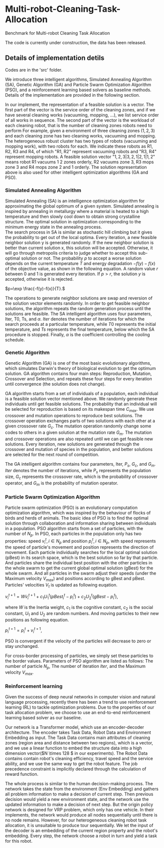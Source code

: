 # Multi-robot-Cleaning-Task-Allocation
Benchmark for Multi-robot Cleaning Task Allocation

The code is currently under construction, the data has been released. 






## Details of implementation detils

Codes are in the 'src' folder.

We introduce three intelligent algorithms, Simulated Annealing Algorithm (SA), Genetic Algorithm (GA) and Particle Swarm Optimization Algorithm (PSO), and a reinforcement learning based solvers as baseline methods.
Details of the implementation are provided in the following section.

In our implement, the representation of a feasible solution is a vector.
The first part of the vector is the service order of the cleaning zones, and if we have several cleaning works (vacuuming, mopping, ...), we list service order of all works in sequence.
The second part of the vector is the workload of each cleaning robot, that is the number of cleaning zones robots need to perform
For example, given a environment of three cleaning zones ($1,2,3$) and each cleaning zone has two cleaning works, vacuuming and mopping.
The heterogeneous robust cluster has two types of robots (vacuuming and mopping work), with two robots for each. 
We indicate these robots as R1, R2, R3 and R4, of which "R1, R2" represent vacuuming robots and "R3, R4" represent mopping robots. 
A feasible solution vector "$1,2,3|3,2,1|2,1|1,2$" means robot R1 vacuums $1$ $2$ zones orderly, R2 vacuums zone $3$, R3 mops zone $3$ and R4 mops zone $2$ and $1$ orderly.
The solution representation above is also used for other intelligent optimization algorithms (GA and PSO).

### Simulated Annealing Algorithm
Simulated Annealing (SA) is an intelligence optimization algorithm for approximating the global optimum of a given system.
Simulated annealing is inspired by annealing in metallurgy where a material is heated to a high temperature and then slowly cool down to obtain strong crystalline structure.
The optimal solution in optimization corresponding to the minimum energy state in the annealing process.  
The search process in SA is similar as stochastic hill climbing but it gives the probability to get out of the local optima.
Every iteration, a new feasible neighbor solution y is generated randomly.
If the new neighbor solution is better than current solution x, this solution will be accepted.
Otherwise, it will go through metropolis criteria to judge whether to accept this sub-optimal solution or not.
The probability $p$ to accept a worse solution depends on the current temperature $T$ and energy degradation $-f(y)-f(x)$ of the objective value, as shown in the following equation.
A random value $r$ between $0$ and $1$ is generated every iteration. 
If $p>r$, the solution $y$ is accepted, otherwise it is rejected. 

$p=\exp \frac{-f(y)-f(x)}{T}.$

The operations to generate neighbor solutions are swap and reversion of the solution vector elements randomly.
In order to get feasible neighbor solutions, the algorithm repeats the random generation process until the solutions are feasible.
The SA intelligent algorithm uses four parameters, Iter, T0, Ts, and $\alpha$. 
$Iter$ denotes the number of iterations for which the search proceeds at a particular temperature, while $T0$ represents the initial temperature, and $Ts$ represents the final temperature, below which the SA procedure is stopped. 
Finally, $\alpha$ is the coefficient controlling the cooling schedule. 

### Genetic Algorithm

Genetic Algorithm (GA) is one of the most basic evolutionary algorithms, which simulates Darwin's theory of biological evolution to get the optimum solution.
GA algorithm contains four main steps: Reproduction, Mutation, Crossover and Selection, and repeats these four steps for every iteration until convergence (the solution does not change).

GA algorithm starts from a set of individuals of a population, each individual is a feasible solution vector mentioned above.
We randomly generate these individuals until get feasible solutions.
The probability that an individual will be selected for reproduction is based on its makespan time $C_{max}$.
We use crossover and mutation operations to reproduce best solutions.
The crossover operation exchanges parts of two solutions with each other at a given crossover rate $G_c$.
The mutation operation randomly change some codes to others in a given solution at the mutation rate $G_m$.
The mutation and crossover operations are also repeated until we can get feasible new solutions.
Every iteration, new solutions are generated through the crossover and mutation of species in the population, and better solutions are selected for the next round of competition.

The GA intelligent algorithm contains four parameters, Iter, $P_s$, $G_c$, and $G_m$. 
$Iter$ denotes the number of iterations, while $P_s$ represents the population size, $G_c$ represents the crossover rate, which is the probability of crossover operator, and $G_m$ is the probability of mutation operator. 

### Particle Swarm Optimization Algorithm
Particle swarm optimization (PSO) is an evolutionary computation optimization algorithm, which was inspired by the behaviour of flocks of birds and herds of animals. 
The basic idea of PSO is to find the optimal solution through collaboration and information sharing between individuals in a population.
PSO algorithm starts from a set of particles, with the number of $N_p$.
In PSO, each particles in the population only has two properties: speed $v^{t}_{i}, i \in N_p$ and position $p_{i}^{t}, i \in N_p$, with speed represents the speed of particle's movement and position represents the direction of movement.
Each particle individually searches for the local optimal solution (pBest) in its search space, which is the best solution so far by that particle.
And particles share the individual best position with the other particles in the whole swarm to get the current global optimal solution (gBest) for the whole swarm. 
And all particles in the swarm adjust their speeds (under the Maximum velocity $V_{max}$) and positions according to gBest and pBest.
Particles' velocities $V_{t}$ is updated as following euqation.

$v^{t+1}_{i} = W \dot v^{t+1}_{i} + c_1 U_{1}^{t}(pBest^t_{i}-p_{i}^{t}) + c_2 U_{2}^{t}(gBest-p_{i}^{t}),$


where $W$ is the Inertia weight, $c_1$ is the cognitive constant, $c_2$ is the social constant, $U_1$ and $U_2$ are random numbers. 
And moving particles to their new positions as following equation.

$p_{i}^{t+1} = p_{i}^{t} + v^{t+1}_{i},$

PSO is convergent if the velocity of the particles will decrease to zero or stay unchanged.

For cross-border processing of particles, we simply set these particles to the border values.
Parameters of PSO algorithm are listed as follows: The number of particle $N_p$, The number of iteration $Iter$, and the Maximum velocity $V_{max}$.


### Reinforcement learning

Given the success of deep neural networks in computer vision and natural language processing, recently there has been a trend to use reinforcement learning (RL) to tackle optimization problems.
Due to the properties of our task allocation problem, we choose to use an end-to-end reinforcement learning based solver as our baseline.

Our network is a Transformer model, which use an encoder-decoder architecture.
The encoder takes Task Data, Robot Data and Environment Embedding as input. 
The Task Data contains main attributes of cleaning zones (region area and distance between two regions), which is a vector, and we use a linear function to embed the structure data into a high dimension vector($N \times 128 $ in our experiments).
The Robot Data contains contain robot's cleaning efficiency, travel speed and the service ability, and we use the same way to get the robot feature.
The job precedence constraint is implicitly declared through the calculation of reward function.

The whole process is similar to the human decision-making process.
The network takes the state from the environment (Env Embedding) and gathers all problem information to make a decision of current step.
Then previous decision would yield a new environment state, and the network use the updated information to make a decision of next step.
But the origin policy network is designed for VRP problem, which only has one vehicle.
In their implements, the network would produce all nodes sequentially until there is no node remains.
However, for our heterogeneous cleaning robot task allocation, it is unsuitable to produce tour sequentially.
We let the input of the decoder is an embedding of the current region property and the robot's embedding.
Every step, the network choose a robot in turn and yield a task for this robot.









